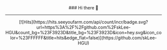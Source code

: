<div align="center">
### Hi there 👋
</div>
<hr> 
<div align="center">
[![Hits](https://hits.seeyoufarm.com/api/count/incr/badge.svg?url=https%3A%2F%2Fgithub.com%2FskLee-HGU&count_bg=%23F3923D&title_bg=%23F3923D&icon=hey.svg&icon_color=%23FFFFFF&title=hits&edge_flat=false)](https://github.com/skLee-HGU)

</div>
